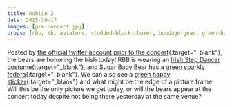 ```yaml
---
title: Dublin 2
date: 2015-10-17
images: [pre-concert.jpg]
props: [rbb, sb, aviators, studded-black-choker, bondage-gear, green-happy-sticker, freddie-mustache, green-sparkly-fedora, irish-step-dancer-costume]
---
```

Posted by [the official twitter account prior to the concert](https://twitter.com/Rbbsbbofficial/status/655394126368780288){:target="_blank"}, the bears are honoring the Irish today! RBB is wearing an [Irish Step Dancer costume]({{site.baseurl}}props/irish-step-dancer-costume){:target="_blank"}, and Sugar Baby Bear has a [green sparkly fedora]({{site.baseurl}}props/green-sparkly-fedora){:target="_blank"}. We can also see a [green happy sticker]({{site.baseurl}}props/green-happy-sticker){:target="_blank"} and what might be the edge of a picture frame. Will this be the only picture we get today, or will the bears appear at the concert today despite not being there yesterday at the same venue?
